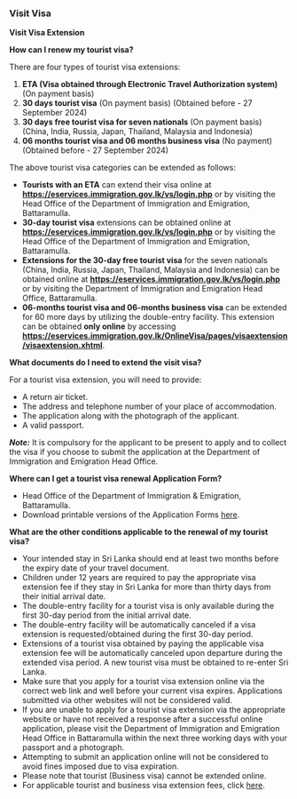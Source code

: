 ### Visit Visa

**Visit Visa Extension**

**How can I renew my tourist visa?**

There are four types of tourist visa extensions:

1.  **ETA (Visa obtained through Electronic Travel Authorization system)** (On payment basis)
2.  **30 days tourist visa** (On payment basis) (Obtained before - 27 September 2024)
3.  **30 days free tourist visa for seven nationals** (On payment basis) (China, India, Russia, Japan, Thailand, Malaysia and Indonesia)
4.  **06 months tourist visa and 06 months business visa** (No payment) (Obtained before - 27 September 2024)

The above tourist visa categories can be extended as follows:

* **Tourists with an ETA** can extend their visa online at **https://eservices.immigration.gov.lk/vs/login.php** or by visiting the Head Office of the Department of Immigration and Emigration, Battaramulla.
* **30-day tourist visa** extensions can be obtained online at **https://eservices.immigration.gov.lk/vs/login.php** or by visiting the Head Office of the Department of Immigration and Emigration, Battaramulla.
* **Extensions for the 30-day free tourist visa** for the seven nationals (China, India, Russia, Japan, Thailand, Malaysia and Indonesia) can be obtained online at **https://eservices.immigration.gov.lk/vs/login.php** or by visiting the Department of Immigration and Emigration Head Office, Battaramulla.
* **06-months tourist visa and 06-months business visa** can be extended for 60 more days by utilizing the double-entry facility. This extension can be obtained **only online** by accessing **https://eservices.immigration.gov.lk/OnlineVisa/pages/visaextension/visaextension.xhtml**.

**What documents do I need to extend the visit visa?**

For a tourist visa extension, you will need to provide:
* A return air ticket.
* The address and telephone number of your place of accommodation.
* The application along with the photograph of the applicant.
* A valid passport.

***Note:*** It is compulsory for the applicant to be present to apply and to collect the visa if you choose to submit the application at the Department of Immigration and Emigration Head Office.

**Where can I get a tourist visa renewal Application Form?**
* Head Office of the Department of Immigration & Emigration, Battaramulla.
* Download printable versions of the Application Forms [here](http://www.immigration.gov.lk/pages_e.php?id=24).

**What are the other conditions applicable to the renewal of my tourist visa?**
* Your intended stay in Sri Lanka should end at least two months before the expiry date of your travel document.
* Children under 12 years are required to pay the appropriate visa extension fee if they stay in Sri Lanka for more than thirty days from their initial arrival date.
* The double-entry facility for a tourist visa is only available during the first 30-day period from the initial arrival date.
* The double-entry facility will be automatically canceled if a visa extension is requested/obtained during the first 30-day period.
* Extensions of a tourist visa obtained by paying the applicable visa extension fee will be automatically canceled upon departure during the extended visa period. A new tourist visa must be obtained to re-enter Sri Lanka.
* Make sure that you apply for a tourist visa extension online via the correct web link and well before your current visa expires. Applications submitted via other websites will not be considered valid.
* If you are unable to apply for a tourist visa extension via the appropriate website or have not received a response after a successful online application, please visit the Department of Immigration and Emigration Head Office in Battaramulla within the next three working days with your passport and a photograph.
* Attempting to submit an application online will not be considered to avoid fines imposed due to visa expiration.
* Please note that tourist (Business visa) cannot be extended online.
* For applicable tourist and business visa extension fees, click [here](http://www.immigration.gov.lk/pages_e.php?id=45).